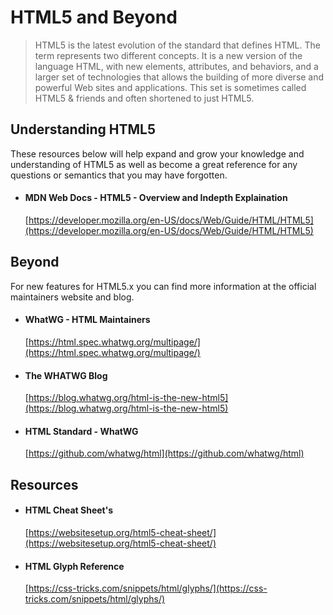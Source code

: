 # HTML5 and Beyond

> HTML5 is the latest evolution of the standard that defines HTML. The term represents two different concepts. It is a new version of the language HTML, with new elements, attributes, and behaviors, and a larger set of technologies that allows the building of more diverse and powerful Web sites and applications. This set is sometimes called HTML5 & friends and often shortened to just HTML5.

## Understanding HTML5

  These resources below will help expand and grow your knowledge and understanding of HTML5 as well as become a great
  reference for any questions or semantics that you may have forgotten.

  - #### MDN Web Docs - HTML5 - Overview and Indepth Explaination
    [https://developer.mozilla.org/en-US/docs/Web/Guide/HTML/HTML5](https://developer.mozilla.org/en-US/docs/Web/Guide/HTML/HTML5)

## Beyond

  For new features for HTML5.x you can find more information at the official maintainers website and blog.

  - #### WhatWG - HTML Maintainers
    [https://html.spec.whatwg.org/multipage/](https://html.spec.whatwg.org/multipage/)

  - #### The WHATWG Blog
    [https://blog.whatwg.org/html-is-the-new-html5](https://blog.whatwg.org/html-is-the-new-html5)

  - #### HTML Standard - WhatWG
    [https://github.com/whatwg/html](https://github.com/whatwg/html)

## Resources

  - #### HTML Cheat Sheet's
    [https://websitesetup.org/html5-cheat-sheet/](https://websitesetup.org/html5-cheat-sheet/)
  - #### HTML Glyph Reference
    [https://css-tricks.com/snippets/html/glyphs/](https://css-tricks.com/snippets/html/glyphs/)